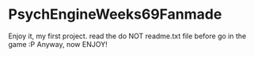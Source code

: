 # PsychEngineWeeks69Fanmade
Enjoy it, my first project.
read the do NOT readme.txt file before go in the game :P
Anyway, now ENJOY!
